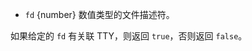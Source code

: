 <!-- YAML
added: v0.5.8
-->

* `fd` {number} 数值类型的文件描述符。

如果给定的 `fd` 有关联 TTY，则返回 `true`，否则返回 `false`。

